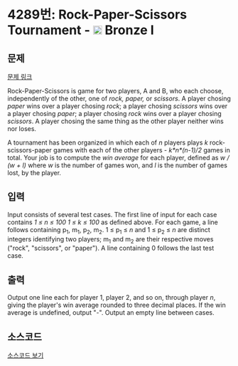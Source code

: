 # 4289번: Rock-Paper-Scissors Tournament - <img src="https://static.solved.ac/tier_small/5.svg" style="height:20px" /> Bronze I

<!-- performance -->

<!-- 문제 제출 후 깃허브에 푸시를 했을 때 제출한 코드의 성능이 입력될 공간입니다.-->

<!-- end -->

## 문제

[문제 링크](https://boj.kr/4289)


<p>Rock-Paper-Scissors is game for two players, A and B, who each choose, independently of the other, one of <em>rock, paper,</em> or <em>scissors</em>. A player chosing <em>paper</em> wins over a player chosing <em>rock</em>; a player chosing <em>scissors</em> wins over a player chosing <em>paper</em>; a player chosing <em>rock</em> wins over a player chosing <em>scissors</em>. A player chosing the same thing as the other player neither wins nor loses.</p>

<p>A tournament has been organized in which each of <em>n</em> players plays <em>k</em> rock-scissors-paper games with each of the other players - <em>k*n*(n-1)/2</em> games in total. Your job is to compute the <em>win average</em> for each player, defined as <em>w / (w + l)</em> where <em>w</em> is the number of games won, and <em>l</em> is the number of games lost, by the player.</p>



## 입력


<p>Input consists of several test cases. The first line of input for each case contains <em>1 ≤ n ≤ 100</em> <em>1 ≤ k ≤ 100</em> as defined above. For each game, a line follows containing p<sub>1</sub>, m<sub>1</sub>, p<sub>2</sub>, m<sub>2</sub>. 1 ≤ p<sub>1</sub> ≤ <em>n</em> and 1 ≤ p<sub>2</sub> ≤ <em>n</em> are distinct integers identifying two players; m<sub>1</sub> and m<sub>2</sub> are their respective moves ("rock", "scissors", or "paper"). A line containing 0 follows the last test case.</p>



## 출력


<p>Output one line each for player 1, player 2, and so on, through player <em>n</em>, giving the player's win average rounded to three decimal places. If the win average is undefined, output "-". Output an empty line between cases.</p>



## 소스코드

[소스코드 보기](Rock-Paper-Scissors%20Tournament.cpp)